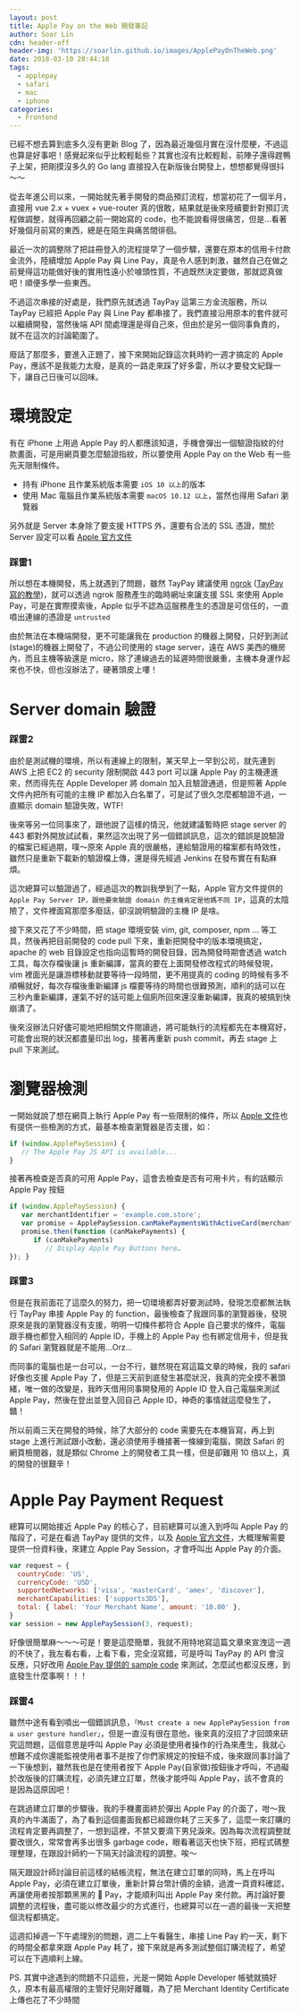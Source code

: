```yaml
---
layout: post
title: Apple Pay on the Web 開發筆記
author: Soar Lin
cdn: header-off
header-img: 'https://soarlin.github.io/images/ApplePayOnTheWeb.png'
date: 2018-03-10 20:44:18
tags:
  - applepay
  - safari
  - mac
  - iphone
categories:
  - Frontend
---
```



已經不想去算到底多久沒有更新 Blog 了，因為最近幾個月實在沒什麼梗，不過這也算是好事吧！感覺起來似乎比較輕鬆些？其實也沒有比較輕鬆，前陣子還得趕鴨子上架，把剛摸沒多久的 Go lang 直接投入在新版後台開發上，想想都覺得很抖～～

從去年進公司以來，一開始就先著手開發的商品預訂流程，想當初花了一個半月，直接用 vue 2.x + vuex + vue-router 真的很敢，結果就是後來陸續要針對預訂流程做調整，就得再回顧之前一開始寫的 code，也不能說看得很痛苦，但是...看著好幾個月前寫的東西，總是在陌生與痛苦間徘徊。

最近一次的調整除了把註冊登入的流程提早了一個步驟，還要在原本的信用卡付款金流外，陸續增加 Apple Pay 與 Line Pay，真是令人感到刺激，雖然自己在做之前覺得這功能做好後的實用性遠小於噱頭性質，不過既然決定要做，那就認真做吧！順便多學一些東西。

不過這次串接的好處是，我們原先就透過 TayPay 這第三方金流服務，所以 TayPay 已經把 Apple Pay 與 Line Pay 都串接了，我們直接沿用原本的套件就可以繼續開發，當然後端 API 間處理還是得自己來，但由於是另一個同事負責的，就不在這次的討論範圍了。

廢話了那麼多，要進入正題了，接下來開始記錄這次耗時約一週才搞定的 Apple Pay，應該不是我能力太廢，是真的一路走來踩了好多雷，所以才要發文紀錄一下，讓自己日後可以回味。
<!-- more -->
# 環境設定

有在 iPhone 上用過 Apple Pay 的人都應該知道，手機會彈出一個驗證指紋的付款畫面，可是用網頁要怎麼驗證指紋，所以要使用 Apple Pay on the Web 有一些先天限制條件。

* 持有 iPhone 且作業系統版本需要 `iOS 10 以上`的版本
* 使用 Mac 電腦且作業系統版本需要 `macOS 10.12 以上`，當然也得用 Safari 瀏覽器

另外就是 Server 本身除了要支援 HTTPS 外，還要有合法的 SSL 憑證，關於 Server 設定可以看 [Apple 官方文件](https://developer.apple.com/documentation/applepayjs/setting_up_your_server)

### 踩雷1

所以想在本機開發，馬上就遇到了問題，雖然 TayPay 建議使用 [ngrok](https://ngrok.com/) ([TayPay寫的教學](https://medium.com/tappay/ngrok-connect-to-your-localhost-c6f3ba84525b))，就可以透過 ngrok 服務產生的臨時網址來讓支援 SSL 來使用 Apple Pay，可是在實際摸索後，Apple 似乎不認為這服務產生的憑證是可信任的，一直噴出連線的憑證是 `untrusted`

由於無法在本機端開發，更不可能讓我在 production 的機器上開發，只好到測試(stage)的機器上開發了，不過公司使用的 stage server，遠在 AWS 美西的機房內，而且主機等級還是 micro，除了連線過去的延遲時間很嚴重，主機本身運作起來也不快，但也沒辦法了，硬著頭皮上嘍！

# Server domain 驗證

### 踩雷2

由於是測試機的環境，所以有連線上的限制，某天早上一早到公司，就先連到 AWS 上把 EC2 的 security 限制開啟 443 port 可以讓 Apple Pay 的主機連進來，然而得先在 Apple Developer 將 domain 加入且驗證通過，但是照著 Apple 文件內把所有可能的主機 IP 都加入白名單了，可是試了很久怎麼都驗證不過，一直顯示 domain 驗證失敗，WTF!

後來等另一位同事來了，跟他說了這樣的情況，他就建議暫時把 stage server 的 443 都對外開放試試看，果然這次出現了另一個錯誤訊息，這次的錯誤是說驗證的檔案已經過期，噗～原來 Apple 真的很嚴格，連給驗證用的檔案都有時效性，雖然只是重新下載新的驗證檔上傳，還是得先經過 Jenkins 在發布實在有點麻煩。

這次總算可以驗證過了，經過這次的教訓我學到了一點，Apple 官方文件提供的 `Apple Pay Server IP，跟他要來驗證 domain 的主機肯定是他媽不同 IP`，這真的太陰險了，文件裡面寫那麼多廢話，卻沒說明驗證的主機 IP 是啥。


接下來又花了不少時間，把 stage 環境安裝 vim, git, composer, npm ... 等工具，然後再把目前開發的 code pull 下來，重新把開發中的版本環境搞定，apache 的 web 目錄設定也指向這暫時的開發目錄，因為開發時期會透過 watch 工具，每次存檔後讓 js 重新編譯，當真的要在上面開發修改程式的時候發現，vim 裡面光是讓游標移動就要等待一段時間，更不用提真的 coding 的時候有多不順暢就好，每次存檔後重新編譯 js 檔要等待的時間也很難預測，順利的話可以在三秒內重新編譯，運氣不好的話可能上個廁所回來還沒重新編譯，我真的被搞到快崩潰了。

後來沒辦法只好儘可能地把相關文件閱讀過，將可能執行的流程都先在本機寫好，可能會出現的狀況都盡量印出 log，接著再重新 push commit，再去 stage 上 pull 下來測試。

# 瀏覽器檢測

一開始就說了想在網頁上執行 Apple Pay 有一些限制的條件，所以 [Apple 文件](https://developer.apple.com/documentation/applepayjs/checking_for_apple_pay_availability)也有提供一些檢測的方式，最基本檢查瀏覽器是否支援，如：

```javascript
if (window.ApplePaySession) {
   // The Apple Pay JS API is available...
}
```

接著再檢查是否真的可用 Apple Pay，這會去檢查是否有可用卡片，有的話顯示 Apple Pay 按鈕

```javascript
if (window.ApplePaySession) {
   var merchantIdentifier = 'example.com.store';
   var promise = ApplePaySession.canMakePaymentsWithActiveCard(merchantIdentifier);
   promise.then(function (canMakePayments) {
      if (canMakePayments)
         // Display Apple Pay Buttons here…
}); }
```

### 踩雷3

但是在我前面花了這麼久的努力，把一切環境都弄好要測試時，發現怎麼都無法執行 TayPay 串接 Apple Pay 的 function，最後檢查了我跟同事的瀏覽器後，發現原來是我的瀏覽器沒有支援，明明一切條件都符合 Apple 自己要求的條件，電腦跟手機也都登入相同的 Apple ID，手機上的 Apple Pay 也有綁定信用卡，但是我的 Safari 瀏覽器就是不能用...Orz...

而同事的電腦也是一台可以，一台不行，雖然現在寫這篇文章的時候，我的 safari 好像也支援 Apple Pay 了，但是三天前到底發生甚麼狀況，我真的完全摸不著頭緒，唯一做的改變是，我昨天借用同事開發用的 Apple ID 登入自己電腦來測試 Apple Pay，然後在登出並登入回自己 Apple ID，神奇的事情就這麼發生了，贛！

所以前兩三天在開發的時候，除了大部分的 code 需要先在本機盲寫，再上到 stage 上進行測試跟小改動，還必須使用手機接著一條線到電腦，開啟 Safari 的網頁檢閱器，就是類似 Chrome 上的開發者工具一樣，但是卻難用 10 倍以上，真的開發的很艱辛！

# Apple Pay Payment Request

總算可以開始接近 Apple Pay 的核心了，目前總算可以進入到呼叫 Apple Pay 的階段了，可是在看過 TayPay 提供的文件，以及 [Apple 官方文件](https://developer.apple.com/documentation/applepayjs/creating_an_apple_pay_session)，大概理解需要提供一份資料後，來建立 Apple Pay Session，才會呼叫出 Apple Pay 的介面。

```javascript
var request = {
  countryCode: 'US',
  currencyCode: 'USD',
  supportedNetworks: ['visa', 'masterCard', 'amex', 'discover'],
  merchantCapabilities: ['supports3DS'],
  total: { label: 'Your Merchant Name', amount: '10.00' },
}
var session = new ApplePaySession(3, request);
```

好像很簡單麻～～～可是！要是這麼簡單，我就不用特地寫這篇文章來宣洩這一週的不快了，我左看右看，上看下看，完全沒寫錯，可是呼叫 TayPay 的 API 會沒反應，只好改用 [Apple Pay 提供的 sample code](https://developer.apple.com/library/content/samplecode/EmporiumWeb/Introduction/Intro.html#//apple_ref/doc/uid/TP40017557-Intro-DontLinkElementID_2) 來測試，怎麼試也都沒反應，到底發生什麼事啊！！！

### 踩雷4

雖然中途有看到噴出一個錯誤訊息，`「Must create a new ApplePaySession from a user gesture handler」`，但是一直沒有很在意他，後來真的沒招了才回頭來研究這問題，這個意思是呼叫 Apple Pay 必須是使用者操作的行為來產生，我就心想難不成你還能監視使用者事不是按了你們家規定的按鈕不成，後來跟同事討論了一下後想到，雖然我也是在使用者按下 Apple Pay(自家做)按鈕後才呼叫，不過礙於改版後的訂購流程，必須先建立訂單，然後才能呼叫 Apple Pay，該不會真的是因為這原因吧！

在跳過建立訂單的步驟後，我的手機畫面終於彈出 Apple Pay 的介面了，咁～我真的內牛滿面了，為了看到這個畫面我都已經跟你耗了三天多了，這麼一來訂購的流程肯定要再調整了，一想到這裡，不禁又要滴下男兒淚來。因為每次流程調整就要改很久，常常會再多出很多 garbage code，眼看著這天也快下班，把程式碼整理整理，在跟設計師約一下隔天討論流程的調整。唉～

隔天跟設計師討論目前這樣的結帳流程，無法在建立訂單的同時，馬上在呼叫 Apple Pay，必須在建立訂單後，重新計算台幣計價的金額，過渡一頁資料確認，再讓使用者按那顆黑黑的  Pay，才能順利叫出 Apple Pay 來付款。再討論好要調整的流程後，盡可能以修改最少的方式進行，也總算可以在一週的最後一天把整個流程都搞定。

這週扣掉週一下午處理別的問題，週二上午看醫生，串接 Line Pay 約一天，剩下的時間全都拿來跟 Apple Pay 耗了，接下來就是再多測試整個訂購流程了，希望可以在下週順利上線。


PS. 其實中途遇到的問題不只這些，光是一開始 Apple Developer 帳號就搞好久，原本有最高權限的主管好兒剛好離職，為了把 Merchant Identity Certificate 上傳也花了不少時間
